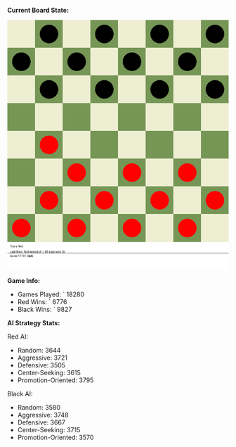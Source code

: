 
**Current Board State:**  
<!-- START_GIF -->
![Checkers Game](./checkers_game.gif)
<!-- END_GIF -->

**Game Info:**  
- Games Played: `<!-- GAMES_PLAYED --> 18280
- Red Wins: `<!-- RED_WINS --> 6776
- Black Wins: `<!-- BLACK_WINS --> 9827

<!-- AI_STATS -->
**AI Strategy Stats:**

Red AI:
- Random: 3644
- Aggressive: 3721
- Defensive: 3505
- Center-Seeking: 3615
- Promotion-Oriented: 3795

Black AI:
- Random: 3580
- Aggressive: 3748
- Defensive: 3667
- Center-Seeking: 3715
- Promotion-Oriented: 3570
